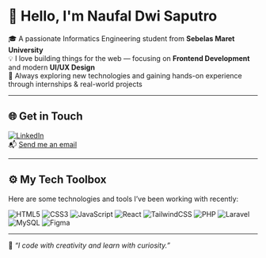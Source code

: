 # 👋 Hello, I'm **Naufal Dwi Saputro**

🎓 A passionate Informatics Engineering student from **Sebelas Maret University**  
💡 I love building things for the web — focusing on **Frontend Development** and modern **UI/UX Design**  
🚀 Always exploring new technologies and gaining hands-on experience through internships & real-world projects

---

## 🌐 Get in Touch

[![LinkedIn](https://img.shields.io/badge/LinkedIn-Connect-blue?style=flat&logo=linkedin)](https://www.linkedin.com/in/naufal-dwi-saputro-b14a03299/)  
📬 [Send me an email](mailto:naufalsaputro219@gmail.com)

---

## ⚙️ My Tech Toolbox

Here are some technologies and tools I’ve been working with recently:

![HTML5](https://img.shields.io/badge/HTML5-E44D26?logo=html5&logoColor=white)
![CSS3](https://img.shields.io/badge/CSS3-264de4?logo=css3&logoColor=white)
![JavaScript](https://img.shields.io/badge/JavaScript-F0DB4F?logo=javascript&logoColor=black)
![React](https://img.shields.io/badge/React-61DAFB?logo=react&logoColor=black)
![TailwindCSS](https://img.shields.io/badge/TailwindCSS-38B2AC?logo=tailwindcss&logoColor=white)
![PHP](https://img.shields.io/badge/PHP-777BB4?logo=php&logoColor=white)
![Laravel](https://img.shields.io/badge/Laravel-E74430?logo=laravel&logoColor=white)
![MySQL](https://img.shields.io/badge/MySQL-005C84?logo=mysql&logoColor=white)
![Figma](https://img.shields.io/badge/Figma-A259FF?logo=figma&logoColor=white)

---

📌 *“I code with creativity and learn with curiosity.”*
